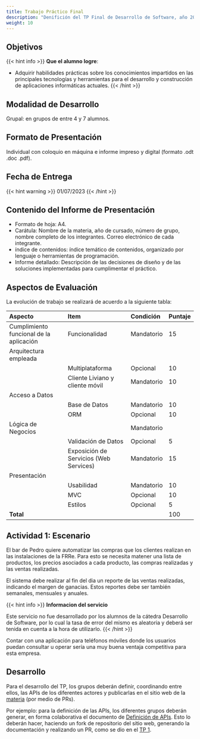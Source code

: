 ```yaml
---
title: Trabajo Práctico Final
description: "Denifición del TP Final de Desarrollo de Software, año 2023."
weight: 10
---
```


## Objetivos

{{< hint info >}}
**Que el alumno logre**:

- Adquirir habilidades prácticas sobre los conocimientos impartidos en las principales tecnologías y herramientas para el desarrollo y construcción de aplicaciones informáticas actuales.
  {{< /hint >}}

## Modalidad de Desarrollo

Grupal: en grupos de entre 4 y 7 alumnos.

## Formato de Presentación

Individual con coloquio en máquina e informe impreso y digital (formato .odt .doc .pdf).

## Fecha de Entrega

{{< hint warning >}}
01/07/2023
{{< /hint >}}

## Contenido del Informe de Presentación

- Formato de hoja: A4.
- Carátula: Nombre de la materia, año de cursado, número de grupo, nombre completo de los integrantes. Correo electrónico de cada integrante.
- índice de contenidos: índice temático de contenidos, organizado por lenguaje o herramientas de programación.
- Informe detallado: Descripción de las decisiones de diseño y de las soluciones implementadas para cumplimentar el práctico.

## Aspectos de Evaluación

La evolución de trabajo se realizará de acuerdo a la siguiente tabla:

| Aspecto                                 | Item                                   | Condición  | Puntaje |
| :-------------------------------------- | :------------------------------------- | :--------- | :------ |
| Cumplimiento funcional de la aplicación | Funcionalidad                          | Mandatorio | 15      |
| Arquitectura empleada                   |                                        |            |         |
|                                         | Multiplataforma                        | Opcional   | 10      |
|                                         | Cliente Liviano y cliente móvil        | Mandatorio | 10      |
| Acceso a Datos                          |                                        |            |         |
|                                         | Base de Datos                          | Mandatorio | 10      |
|                                         | ORM                                    | Opcional   | 10      |
| Lógica de Negocios                      |                                        | Mandatorio |         |
|                                         | Validación de Datos                    | Opcional   | 5       |
|                                         | Exposición de Servicios (Web Services) | Mandatorio | 15      |
| Presentación                            |                                        |            |         |
|                                         | Usabilidad                             | Mandatorio | 10      |
|                                         | MVC                                    | Opcional   | 10      |
|                                         | Estilos                                | Opcional   | 5       |
| **Total**                               |                                        |            | 100     |

## Actividad 1: Escenario

El bar de Pedro quiere automatizar las compras que los clientes realizan en las instalaciones de la FRRe. 
Para esto se necesita matener una lista de productos, los precios asociados a cada producto, las compras
realizadas y las ventas realizadas.

El sistema debe realizar al fin del dia un reporte de las ventas realizadas, indicando el margen de ganacias. 
Estos reportes debe ser también semanales, mensuales y anuales.


{{< hint info >}}
**Informacion del servicio**

Este servicio no fue desarrollado por los alumnos de la cátedra Desarrollo de Software, por lo cual
la tasa de error del mismo es aleatoria y deberá ser tenida en cuenta a la hora de utilizarlo.
  {{< /hint >}}

Contar con una aplicación para teléfonos móviles donde los usuarios puedan consultar u operar sería una muy buena ventaja competitiva para esta empresa.

## Desarrollo

Para el desarrollo del TP, los grupos deberán definir, coordinando entre ellos, las APIs
de los diferentes actores y publicarlas en el sitio web de la [materia](https://github.com/FRRe-DS/FRRe-DS.github.io/) 
(por medio de PRs).

Por ejemplo: para la definición de las APIs, los diferentes grupos deberán generar, en forma
colaborativa el documento de [Definición de APIs](apis). Esto lo deberán hacer, haciendo
un fork de repositorio del sitio web, generando la documentación y realizando un PR, como
se dio en el [TP 1](../tp_01#actividad-3-actividad-práctica-sobre-git-y-github).
